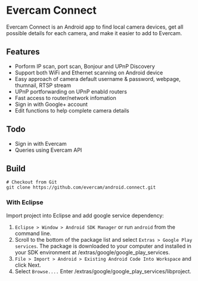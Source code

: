 # Evercam Connect

Evercam Connect is an Android app to find local camera devices, get all possible details for each camera, and make it easier to add to Evercam.

## Features

* Porform IP scan, port scan, Bonjour and UPnP Discovery
* Support both WiFi and Ethernet scanning on Android device
* Easy approach of camera default username & password, webpage, thumnail, RTSP stream
* UPnP portforwarding on UPnP enabld routers
* Fast access to router/network infomation
* Sign in with Google+ account
* Edit functions to help complete camera details

## Todo

* Sign in with Evercam
* Queries using Evercam API

## Build

    # Checkout from Git
    git clone https://github.com/evercam/android.connect.git

### With Eclipse

Import project into Eclipse and add google service dependency:

1. `Eclipse > Window > Android SDK Manager` or run `android` from the command line. 
2. Scroll to the bottom of the package list and select `Extras > Google Play services`. The package is downloaded to your computer and installed in your SDK environment at <android-sdk-folder>/extras/google/google_play_services.
3. `File > Import > Android > Existing Android Code Into Workspace` and click Next. 
4. Select `Browse....` Enter <android-sdk-folder>/extras/google/google_play_services/libproject.


